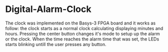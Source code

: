 # Digital-Alarm-Clock
The clock was implemented on the Basys-3 FPGA board and it works as follow: the clock starts as a normal clock calculating displaying minutes and hours. Pressing the center button changes it's mode to setup up the alarm or the clock. When the time reaches the alarm time that was set, the LEDs starts blinking untill the user presses any button.
